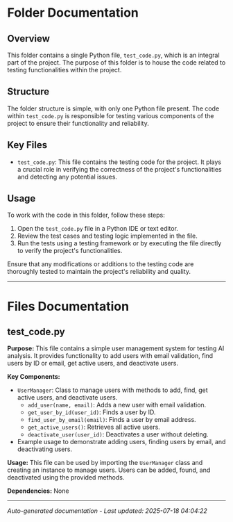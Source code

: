 # Folder Documentation

## Overview
This folder contains a single Python file, `test_code.py`, which is an integral part of the project. The purpose of this folder is to house the code related to testing functionalities within the project.

## Structure
The folder structure is simple, with only one Python file present. The code within `test_code.py` is responsible for testing various components of the project to ensure their functionality and reliability.

## Key Files
- `test_code.py`: This file contains the testing code for the project. It plays a crucial role in verifying the correctness of the project's functionalities and detecting any potential issues.

## Usage
To work with the code in this folder, follow these steps:
1. Open the `test_code.py` file in a Python IDE or text editor.
2. Review the test cases and testing logic implemented in the file.
3. Run the tests using a testing framework or by executing the file directly to verify the project's functionalities.

Ensure that any modifications or additions to the testing code are thoroughly tested to maintain the project's reliability and quality.

---

# Files Documentation

## test_code.py

**Purpose:** This file contains a simple user management system for testing AI analysis. It provides functionality to add users with email validation, find users by ID or email, get active users, and deactivate users.

**Key Components:**
- `UserManager`: Class to manage users with methods to add, find, get active users, and deactivate users.
  - `add_user(name, email)`: Adds a new user with email validation.
  - `get_user_by_id(user_id)`: Finds a user by ID.
  - `find_user_by_email(email)`: Finds a user by email address.
  - `get_active_users()`: Retrieves all active users.
  - `deactivate_user(user_id)`: Deactivates a user without deleting.
- Example usage to demonstrate adding users, finding users by email, and deactivating users.

**Usage:** This file can be used by importing the `UserManager` class and creating an instance to manage users. Users can be added, found, and deactivated using the provided methods.

**Dependencies:** None

---
*Auto-generated documentation - Last updated: 2025-07-18 04:04:22*

